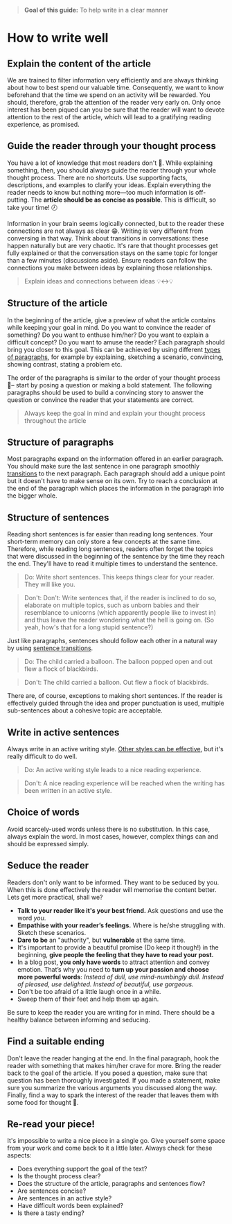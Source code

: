 > **Goal of this guide:** To help write in a clear manner

# How to write well

## Explain the content of the article

We are trained to filter information very efficiently and are always thinking about how to best spend our valuable time. Consequently, we want to know beforehand that the time we spend on an activity will be rewarded. You should, therefore, grab the attention of the reader very early on. Only once interest has been piqued can you be sure that the reader will want to devote attention to the rest of the article, which will lead to a gratifying reading experience, as promised.

## Guide the reader through your thought process

You have a lot of knowledge that most readers don't 💾. While explaining something, then, you should always guide the reader through your whole thought process. There are no shortcuts. Use supporting facts, descriptions, and examples to clarify your ideas. Explain everything the reader needs to know but nothing more—too much information is off-putting. The **article should be as concise as possible**. This is difficult, so take your time! 🕗

Information in your brain seems logically connected, but to the reader these connections are not always as clear 😁. Writing is very different from conversing in that way. Think about transitions in conversations: these happen naturally but are very chaotic. It's rare that thought processes get fully explained or that the conversation stays on the same topic for longer than a few minutes (discussions aside). Ensure readers can follow the connections you make between ideas by explaining those relationships.

> Explain ideas and connections between ideas :bulb::left_right_arrow::bulb:


## Structure of the article

In the beginning of the article, give a preview of what the article contains while keeping your goal in mind. Do you want to convince the reader of something? Do you want to enthuse him/her? Do you want to explain a difficult concept? Do you want to amuse the reader? Each paragraph should bring you closer to this goal. This can be achieved by using different [types of paragraphs](http://patternbasedwriting.com/elementary_writing_success/paragraph-examples/), for example by explaining, sketching a scenario, convincing, showing contrast, stating a problem etc.

The order of the paragraphs is similar to the order of your thought process 💭– start by posing a question or making a bold statement. The following paragraphs should be used to build a convincing story to answer the question or convince the reader that your statements are correct.

> Always keep the goal in mind and explain your thought process throughout the article


## Structure of paragraphs

Most paragraphs expand on the information offered in an earlier paragraph. You should make sure the last sentence in one paragraph smoothly [transitions](../transitions/) to the next paragraph.
Each paragraph should add a unique point but it doesn't have to make sense on its own. Try to reach a conclusion at the end of the paragraph which places the information in the paragraph into the bigger whole.

## Structure of sentences

Reading short sentences is far easier than reading long sentences. Your short-term memory can only store a few concepts at the same time. Therefore, while reading long sentences, readers often forget the topics that were discussed in the beginning of the sentence by the time they reach the end. They'll have to read it multiple times to understand the sentence.

> Do: Write short sentences. This keeps things clear for your reader. They will like you.

> Don't: Don't: Write sentences that, if the reader is inclined to do so, elaborate on multiple topics, such as unborn babies and their resemblance to unicorns (which apparently people like to invest in) and thus leave the reader wondering what the hell is going on. (So yeah, how's that for a long stupid sentence?) 

Just like paragraphs, sentences should follow each other in a natural way by using [sentence transitions](https://writing.wisc.edu/Handbook/Transitions.html).

> Do: The child carried a balloon. The balloon popped open and out flew a flock of blackbirds.

>Don't: The child carried a balloon. Out flew a flock of blackbirds.

There are, of course, exceptions to making short sentences. If the reader is effectively guided through the idea and proper punctuation is used, multiple sub-sentences about a cohesive topic are acceptable.

## Write in active sentences

Always write in an active writing style. [Other styles can be effective](https://writing.wisc.edu/Handbook/CCS_activevoice.html), but it's really difficult to do well.

> Do: An active writing style leads to a nice reading experience.

> Don't: A nice reading experience will be reached when the writing has been written in an active style.

## Choice of words

Avoid scarcely-used words unless there is no substitution. In this case, always explain the word. In most cases, however, complex things can and should be expressed simply.

## Seduce the reader

Readers don't only want to be informed. They want to be seduced by you. When this is done effectively the reader will memorise the content better. Lets get more practical, shall we?

* **Talk to your reader like it's your best friend.** Ask questions and use the word *you*.
* **Empathise with your reader’s feelings.** Where is he/she struggling with. Sketch these scenarios.
* **Dare to be** an "authority", but **vulnerable** at the same time.
* It's important to provide a beautiful promise (Do keep it though!) in the beginning, **give people the feeling that they have to read your post.**
* In a blog post, **you only have words** to attract attention and convey emotion. That’s why you need to **turn up your passion and choose more powerful words**: *Instead of dull, use mind-numbingly dull. Instead of pleased, use delighted. Instead of beautiful, use gorgeous.*  
* Don't be too afraid of a little laugh once in a while.
* Sweep them of their feet and help them up again.

Be sure to keep the reader you are writing for in mind. There should be a healthy balance between informing and seducing.

## Find a suitable ending

Don't leave the reader hanging at the end. In the final paragraph, hook the reader with something that makes him/her crave for more. Bring the reader back to the goal of the article. If you posed a question, make sure that question has been thoroughly investigated. If you made a statement, make sure you summarize the various arguments you discussed along the way. Finally, find a way to spark the interest of the reader that leaves them with some food for thought :fried_shrimp:.

## Re-read your piece!

It's impossible to write a nice piece in a single go. Give yourself some space from your work and come back to it a little later. Always check for these aspects:

* Does everything support the goal of the text?
* Is the thought process clear?
* Does the structure of the article, paragraphs and sentences flow?
* Are sentences concise?
* Are sentences in an active style?
* Have difficult words been explained?
* Is there a tasty ending?
